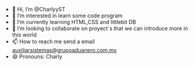 - 👋 Hi, I’m @CharlyyST
- 👀 I’m interested in learn some code program 
- 🌱 I’m currently learning HTML,CSS and littlebit DB
- 💞️ I’m looking to collaborate on proyect´s that we can introduce more in this world
- 📫 How to reach me send a email auxiliarsistemas@grupoaduanero.com.mx 
- 😄 Pronouns: Charly

<!---
CharlyyST/CharlyyST is a ✨ special ✨ repository because its `README.md` (this file) appears on your GitHub profile.
You can click the Preview link to take a look at your changes.
--->
